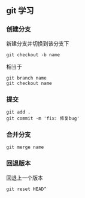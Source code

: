 ## git 学习

### 创建分支

新建分支并切换到该分支下
```
git checkout -b name
```
相当于
```
git branch name
git checkout name
```

### 提交
```
git add .
git commit -m 'fix: 修复bug'
```

### 合并分支
```
git merge name
```

### 回退版本
回退上一个版本
```
git reset HEAD^
```

